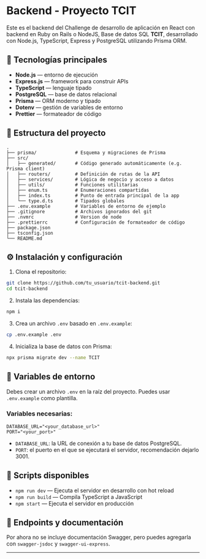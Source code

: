 # Backend - Proyecto TCIT

Este es el backend del Challenge de desarrollo de aplicación en React con backend en Ruby on Rails o NodeJS, Base de datos SQL **TCIT**, desarrollado con Node.js, TypeScript, Express y PostgreSQL utilizando Prisma ORM.

## 🧰 Tecnologías principales

- **Node.js** — entorno de ejecución
- **Express.js** — framework para construir APIs
- **TypeScript** — lenguaje tipado
- **PostgreSQL** — base de datos relacional
- **Prisma** — ORM moderno y tipado
- **Dotenv** — gestión de variables de entorno
- **Prettier** — formateador de código

## 📁 Estructura del proyecto

```
.
├── prisma/              # Esquema y migraciones de Prisma
├── src/
│   ├── generated/       # Código generado automáticamente (e.g. Prisma client)
│   ├── routers/         # Definición de rutas de la API
│   ├── services/        # Lógica de negocio y acceso a datos
│   ├── utils/           # Funciones utilitarias
│   ├── enum.ts          # Enumeraciones compartidas
│   ├── index.ts         # Punto de entrada principal de la app
│   └── type.d.ts        # Tipados globales
├── .env.example         # Variables de entorno de ejemplo
├── .gitignore           # Archivos ignorados del git
├── .nvmrc               # Version de node
├── .prettierrc          # Configuración de formateador de código
├── package.json
├── tsconfig.json
└── README.md
```

## ⚙️ Instalación y configuración

1. Clona el repositorio:

```bash
git clone https://github.com/tu_usuario/tcit-backend.git
cd tcit-backend
```

2. Instala las dependencias:

```bash
npm i
```

3. Crea un archivo `.env` basado en `.env.example`:

```bash
cp .env.example .env
```

4. Inicializa la base de datos con Prisma:

```bash
npx prisma migrate dev --name TCIT
```

## 📄 Variables de entorno

Debes crear un archivo `.env` en la raíz del proyecto. Puedes usar `.env.example` como plantilla.

### Variables necesarias:

```env
DATABASE_URL="<your_database_url>"
PORT="<your_port>"
```

- `DATABASE_URL`: la URL de conexión a tu base de datos PostgreSQL.
- `PORT`: el puerto en el que se ejecutará el servidor, recomendación dejarlo 3001.

## 🚀 Scripts disponibles

- `npm run dev` — Ejecuta el servidor en desarrollo con hot reload
- `npm run build` — Compila TypeScript a JavaScript
- `npm start` — Ejecuta el servidor en producción

## 🧪 Endpoints y documentación

Por ahora no se incluye documentación Swagger, pero puedes agregarla con `swagger-jsdoc` y `swagger-ui-express`.

---
